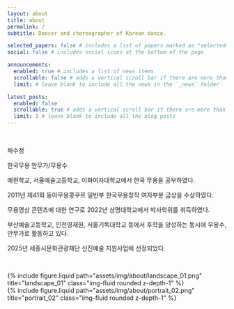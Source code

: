 ```yaml
---
layout: about
title: about
permalink: /
subtitle: Dancer and choreographer of Korean dance.

selected_papers: false # includes a list of papers marked as "selected={true}"
social: false # includes social icons at the bottom of the page

announcements:
  enabled: true # includes a list of news items
  scrollable: false # adds a vertical scroll bar if there are more than 3 news items
  limit: # leave blank to include all the news in the `_news` folder

latest_posts:
  enabled: false
  scrollable: true # adds a vertical scroll bar if there are more than 3 new posts items
  limit: 3 # leave blank to include all the blog posts
---
```


&nbsp;

<p class="noto-sans-kr mb-1">채수정</p>

<p class="post-description">한국무용 안무가/무용수</p>

<p class="mb-1">예원학교, 서울예술고등학교, 이화여자대학교에서 한국 무용을 공부하였다.</p>
<p class="mb-1">2011년 제41회 동아무용콩쿠르 일반부 한국무용창작 여자부분 금상을 수상하였다.</p>
<p class="mb-1">무용영상 콘텐츠에 대한 연구로 2022년 상명대학교에서 박사학위를 취득하였다.</p>
<p class="mb-1">부산예술고등학교, 인천영재원, 서울기독대학교 등에서 후학을 양성하는 동시에 무용수, 안무가로 활동하고 있다.</p>
<p class="mb-1">2025년 세종시문화관광재단 신진예술 지원사업에 선정되었다.</p>

&nbsp;

<div class="row justify-content-sm-center">
    <div class="col-sm-8 mt-3 mt-md-0">
        {% include figure.liquid path="assets/img/about/landscape_01.png" title="landscape_01" class="img-fluid rounded z-depth-1" %}
    </div>
    <div class="col-sm-4 mt-3 mt-md-0">
        {% include figure.liquid path="assets/img/about/portrait_02.png" title="portrait_02" class="img-fluid rounded z-depth-1" %}
    </div>
</div>

&nbsp;
